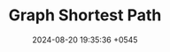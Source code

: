 ---
layout: post
title: "Graph Shortest Path"
date: 2024-08-20 19:35:36 +0545
hide: true
categories: programming datastructure graph
---